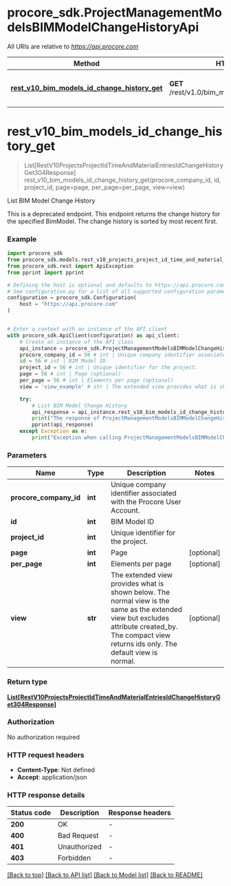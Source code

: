 # procore_sdk.ProjectManagementModelsBIMModelChangeHistoryApi

All URIs are relative to *https://api.procore.com*

Method | HTTP request | Description
------------- | ------------- | -------------
[**rest_v10_bim_models_id_change_history_get**](ProjectManagementModelsBIMModelChangeHistoryApi.md#rest_v10_bim_models_id_change_history_get) | **GET** /rest/v1.0/bim_models/{id}/change_history | List BIM Model Change History


# **rest_v10_bim_models_id_change_history_get**
> List[RestV10ProjectsProjectIdTimeAndMaterialEntriesIdChangeHistoryGet304Response] rest_v10_bim_models_id_change_history_get(procore_company_id, id, project_id, page=page, per_page=per_page, view=view)

List BIM Model Change History

This is a deprecated endpoint. This endpoint returns the change history for the specified BimModel. The change history is sorted by most recent first.

### Example


```python
import procore_sdk
from procore_sdk.models.rest_v10_projects_project_id_time_and_material_entries_id_change_history_get304_response import RestV10ProjectsProjectIdTimeAndMaterialEntriesIdChangeHistoryGet304Response
from procore_sdk.rest import ApiException
from pprint import pprint

# Defining the host is optional and defaults to https://api.procore.com
# See configuration.py for a list of all supported configuration parameters.
configuration = procore_sdk.Configuration(
    host = "https://api.procore.com"
)


# Enter a context with an instance of the API client
with procore_sdk.ApiClient(configuration) as api_client:
    # Create an instance of the API class
    api_instance = procore_sdk.ProjectManagementModelsBIMModelChangeHistoryApi(api_client)
    procore_company_id = 56 # int | Unique company identifier associated with the Procore User Account.
    id = 56 # int | BIM Model ID
    project_id = 56 # int | Unique identifier for the project.
    page = 56 # int | Page (optional)
    per_page = 56 # int | Elements per page (optional)
    view = 'view_example' # str | The extended view provides what is shown below. The normal view is the same as the extended view but excludes attribute created_by. The compact view returns ids only. The default view is normal. (optional)

    try:
        # List BIM Model Change History
        api_response = api_instance.rest_v10_bim_models_id_change_history_get(procore_company_id, id, project_id, page=page, per_page=per_page, view=view)
        print("The response of ProjectManagementModelsBIMModelChangeHistoryApi->rest_v10_bim_models_id_change_history_get:\n")
        pprint(api_response)
    except Exception as e:
        print("Exception when calling ProjectManagementModelsBIMModelChangeHistoryApi->rest_v10_bim_models_id_change_history_get: %s\n" % e)
```



### Parameters


Name | Type | Description  | Notes
------------- | ------------- | ------------- | -------------
 **procore_company_id** | **int**| Unique company identifier associated with the Procore User Account. | 
 **id** | **int**| BIM Model ID | 
 **project_id** | **int**| Unique identifier for the project. | 
 **page** | **int**| Page | [optional] 
 **per_page** | **int**| Elements per page | [optional] 
 **view** | **str**| The extended view provides what is shown below. The normal view is the same as the extended view but excludes attribute created_by. The compact view returns ids only. The default view is normal. | [optional] 

### Return type

[**List[RestV10ProjectsProjectIdTimeAndMaterialEntriesIdChangeHistoryGet304Response]**](RestV10ProjectsProjectIdTimeAndMaterialEntriesIdChangeHistoryGet304Response.md)

### Authorization

No authorization required

### HTTP request headers

 - **Content-Type**: Not defined
 - **Accept**: application/json

### HTTP response details

| Status code | Description | Response headers |
|-------------|-------------|------------------|
**200** | OK |  -  |
**400** | Bad Request |  -  |
**401** | Unauthorized |  -  |
**403** | Forbidden |  -  |

[[Back to top]](#) [[Back to API list]](../README.md#documentation-for-api-endpoints) [[Back to Model list]](../README.md#documentation-for-models) [[Back to README]](../README.md)

